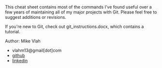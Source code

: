 This cheat sheet contains most of the commands I've found useful over a few years of maintaining all of my major projects with Git. Please feel free to suggest additions or revisions.

If you're new to Git, check out git_instructions.docx, which contains a tutorial.

Author: Mike Vlah
+ vlahm13@gmail[dot]com
+ [github](https://github.com/vlahm)
+ [linkedin](https://www.linkedin.com/in/michaelvlah)


